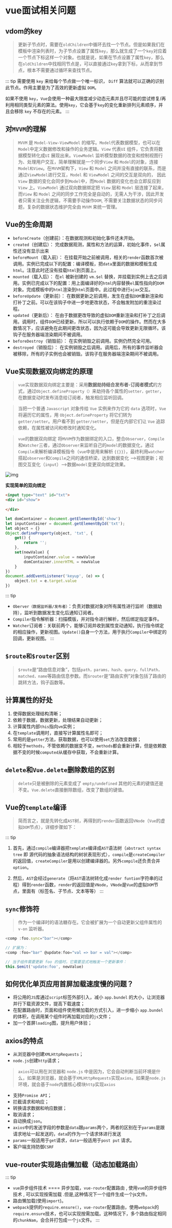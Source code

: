 # vue面试相关问题
## vdom的key
> 更新子节点时，需要在`oldChildren`中循环去找一个节点。但是如果我们在模板中渲染列表时，为子节点设置了属性`key`，那么就生成了一个`key`对应着一个节点下标这样一个对象。也就是说，如果在节点设置了属性`key`，那么在`oldChildren`中找相同节点是，可以直接通过`key`拿到下标，从而拿到节点，根本不需要通过循环来查找节点。

::: tip
需要使用 `key` 来给每个节点做一个唯一标识， `Diff` 算法就可以正确的识别此节点。作用主要是为了高效的更新虚拟 `DOM`。

如果不使用 `key`，`Vue`会使用一种最大限度减少动态元素并且尽可能的尝试修复/再利用相同类型元素的算法。使用`key`，它会基于`key`的变化重新排列元素顺序，并且会移除 `key` 不存在的元素。
:::

## 对`MVVM`的理解
> `MVVM` 是 `Model-View-ViewModel` 的缩写。`Model`代表数据模型，也可以在`Model`中定义数据修改和操作的业务逻辑。`View` 代表`UI` 组件，它负责将数据模型转化成`UI` 展现出来。`ViewModel` 监听模型数据的改变和控制视图行为、处理用户交互，简单理解就是一个同步`View` 和 `Model`的对象，连接`Model和View`。在`MVVM`架构下，`View` 和 `Model` 之间并没有直接的联系，而是通过`ViewModel`进行交互，`Model` 和 `ViewModel` 之间的交互是双向的， 因此`View` 数据的变化会同步到`Model`中，而`Model` 数据的变化也会立即反应到`View` 上。`ViewModel` 通过双向数据绑定把 `View` 层和 `Model` 层连接了起来，而`View` 和 `Model` 之间的同步工作完全是自动的，无需人为干涉，因此开发者只需关注业务逻辑，不需要手动操作`DOM`, 不需要关注数据状态的同步问题，复杂的数据状态维护完全由 `MVVM` 来统一管理。

## Vue的生命周期
- `beforeCreate`（创建前）：在数据观测和初始化事件还未开始。
- `created`（创建后）： 完成数据观测，属性和方法的运算，初始化事件，`$el`属性还没有显示出来
- `beforeMount`（载入前）： 在挂载开始之前被调用，相关的`render`函数首次被调用。实例已完成以下的配置：编译模板，把`data`里面的数据和模板生成`html`。注意此时还没有挂载`html`到页面上。
- `mounted`（载入后）： 在`el` 被新创建的 `vm.$el` 替换，并挂载到实例上去之后调用。实例已完成以下的配置：用上面编译好的`html`内容替换`el`属性指向的`DOM`对象。完成模板中的`html`渲染到`html`页面中。此过程中进行`ajax`交互。
- `beforeUpdate`（更新前）： 在数据更新之前调用，发生在虚拟`DOM`重新渲染和打补丁之前。可以在该钩子中进一步地更改状态，不会触发附加的重渲染过程。
- `updated`（更新后）： 在由于数据更改导致的虚拟`DOM`重新渲染和打补丁之后调用。调用时，组件`DOM`已经更新，所以可以执行依赖于`DOM`的操作。然而在大多数情况下，应该避免在此期间更改状态，因为这可能会导致更新无限循环。该钩子在服务器端渲染期间不被调用。
- `beforeDestroy`（销毁前）： 在实例销毁之前调用。实例仍然完全可用。
- `destroyed`（销毁后）： 在实例销毁之后调用。调用后，所有的事件监听器会被移除，所有的子实例也会被销毁。该钩子在服务器端渲染期间不被调用。

## Vue实现数据双向绑定的原理
> `vue`实现数据双向绑定主要是：采用**数据劫持结合发布者-订阅者模式**的方式，通过`Object.defineProperty（）`来劫持各个属性的`setter，getter`，在数据变动时发布消息给订阅者，触发相应监听回调。

> 当把一个普通 `Javascript` 对象传给 `Vue` 实例来作为它的 `data` 选项时，`Vue` 将遍历它的属性，用 `Object.defineProperty` 将它们转为 `getter/setter`。用户看不到 `getter/setter`，但是在内部它们让 `Vue` 追踪依赖，在属性被访问和修改时通知变化。

> `vue`的数据双向绑定 将`MVVM`作为数据绑定的入口，整合`Observer`，`Compile`和`Watcher`三者，通过`Observer`来监听自己的`model`的数据变化，通过`Compile`来解析编译模板指令（`vue`中是用来解析 `{{}}`），最终利用`watcher`搭起`observer`和`Compile`之间的通信桥梁，达到数据变化 —>视图更新；视图交互变化（`input`）—>数据`model`变更双向绑定效果。

![img](/dovis-blog/other/21.png)

**实现简单的双向绑定**
```html
<input type="text" id="txt">
<div id="show">
    
</div>
```
```js
let domContainer = document.getElementById('show')
let inputContainer = document.getElementById('txt');
let object = {}
Object.defineProperty(object, 'txt', {
    get() {
        return '';
    },
    set(newValue) {
        inputContainer.value = newValue
        domContainer.innerHTML = newValue
    }
})
document.addEventListener('keyup', (e) => {
    object.txt = e.target.value
})
```

::: tip
- `Oberver（数据监听器/发布者）`：负责对数据对象对所有属性进行监听（数据劫持），监听到数据发生变化后通知订阅者。
- `Compiler`指令解析器：扫描模版，并对指令进行解析，然后绑定指定事件。
- `Watcher`订阅者：关联前两个，能够订阅并收到属性变动通知，执行指令绑定的相应操作，更新视图。`Update()`自身一个方法，用于执行`Compiler`中绑定的回调，更新视图。
:::

## `$route和$router`区别
> `$route`是“路由信息对象”，包括`path，params，hash，query，fullPath，matched，name`等路由信息参数。而`$router`是“路由实例”对象包括了路由的跳转方法，钩子函数等。

## 计算属性的好处
1. 使得数据处理结构清晰；
2. 依赖于数据，数据更新，处理结果自动更新；
3. 计算属性内部`this`指向`vm`实例；
4. 在`template`调用时，直接写计算属性名即可；
5. 常用的是`getter`方法，获取数据，也可以使用`set`方法改变数据；
6. 相较于`methods`，不管依赖的数据变不变，`methods`都会重新计算，但是依赖数据不变的时候`computed`从缓存中获取，不会重新计算。

## `delete`和`Vue.delete`删除数组的区别
> `delete`只是被删除的元素变成了 `empty/undefined` 其他的元素的键值还是不变。`Vue.delete`直接删除数组，改变了数组的键值。

## Vue的`template`编译
> 简而言之，就是先转化成`AST`树，再得到的`render`函数返回`VNode`（`Vue`的虚拟`DOM`节点），详细步骤如下：

::: tip
1. 首先，通过`compile`编译器把`template`编译成`AST`语法树（`abstract syntax tree` 即 源代码的抽象语法结构的树状表现形式），`compile`是`createCompiler`的返回值，`createCompiler`是用以创建编译器的。另外`compile`还负责合并`option`。

2. 然后，`AST`会经过`generate`（将`AST`语法树转化成`render funtion`字符串的过程）得到`render`函数，`render`的返回值是`VNode`，`VNode`是`Vue`的虚拟`DOM`节点，里面有（标签名、子节点、文本等等）
:::

## `sync`修饰符
> 作为一个编译时的语法糖存在。它会被扩展为一个自动更新父组件属性的 `v-on` 监听器。
```js
<comp :foo.sync="bar"></comp>

// 扩展为：
<comp :foo="bar" @update:foo="val => bar = val"></comp>

// 当子组件需要更新 foo 的值时，它需要显式地触发一个更新事件：
this.$emit('update:foo', newValue)
```

## 如何优化单页应用首屏加载速度慢的问题？
- 将公用的`JS`库通过`script`标签外部引入，减小 `app.bundel` 的大小，让浏览器并行下载资源文件，提高下载速度；
- 在配置路由时，页面和组件使用懒加载的方式引入，进一步缩小 `app.bundel` 的体积，在调用某个组件时再加载对应的`js`文件；
- 加一个首屏`loading`图，提升用户体验；

## axios的特点
- 从浏览器中创建`XMLHttpRequests`；
- `node.js`创建`http`请求；
> `axios`可以用在浏览器和 `node.js` 中是因为，它会自动判断当前环境是什么，如果是浏览器，就会基于`XMLHttpRequests`实现`axios`。如果是`node.js`环境，就会基于`node`内置核心模块`http`实现`axios`

- 支持`Promise API`；
- 拦截请求和响应；
- 转换请求数据和响应数据；
- 取消请求；
- 自动换成`json`。
- `axios`中的发送字段的参数是`data`跟`params`两个，两者的区别在于`params`是跟请求地址一起发送的，`data`的作为一个请求体进行发送
- `params`一般适用于`get`请求，`data`一般适用于`post put` 请求。
- 客户端支持防御`CSRF`

## vue-router实现路由懒加载（动态加载路由）
::: tip
- `vue`异步组件技术 ==== 异步加载，`vue-router`配置路由 , 使用`vue`的异步组件技术 , 可以实现按需加载 .但是,这种情况下一个组件生成一个js文件。
- 路由懒加载(使用`import`)。
- `webpack`提供的`require.ensure()`，`vue-router`配置路由，使用`webpack`的`require.ensure`技术，也可以实现按需加载。这种情况下，多个路由指定相同的`chunkNam`，会合并打包成一个`js`文件。
:::